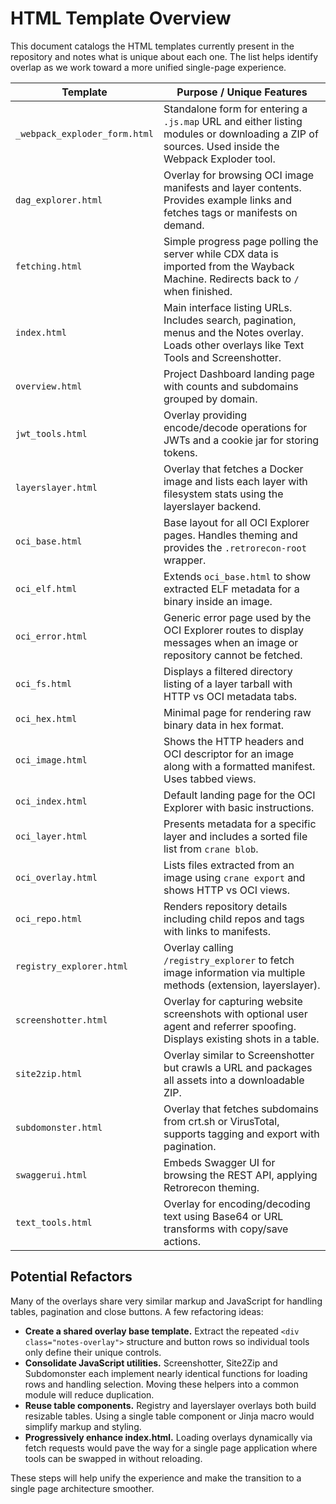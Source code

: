 # HTML Template Overview

This document catalogs the HTML templates currently present in the repository and notes what is unique about each one. The list helps identify overlap as we work toward a more unified single-page experience.

| Template | Purpose / Unique Features |
|---------|---------------------------|
| `_webpack_exploder_form.html` | Standalone form for entering a `.js.map` URL and either listing modules or downloading a ZIP of sources. Used inside the Webpack Exploder tool. |
| `dag_explorer.html` | Overlay for browsing OCI image manifests and layer contents. Provides example links and fetches tags or manifests on demand. |
| `fetching.html` | Simple progress page polling the server while CDX data is imported from the Wayback Machine. Redirects back to `/` when finished. |
| `index.html` | Main interface listing URLs. Includes search, pagination, menus and the Notes overlay. Loads other overlays like Text Tools and Screenshotter. |
| `overview.html` | Project Dashboard landing page with counts and subdomains grouped by domain. |
| `jwt_tools.html` | Overlay providing encode/decode operations for JWTs and a cookie jar for storing tokens. |
| `layerslayer.html` | Overlay that fetches a Docker image and lists each layer with filesystem stats using the layerslayer backend. |
| `oci_base.html` | Base layout for all OCI Explorer pages. Handles theming and provides the `.retrorecon-root` wrapper. |
| `oci_elf.html` | Extends `oci_base.html` to show extracted ELF metadata for a binary inside an image. |
| `oci_error.html` | Generic error page used by the OCI Explorer routes to display messages when an image or repository cannot be fetched. |
| `oci_fs.html` | Displays a filtered directory listing of a layer tarball with HTTP vs OCI metadata tabs. |
| `oci_hex.html` | Minimal page for rendering raw binary data in hex format. |
| `oci_image.html` | Shows the HTTP headers and OCI descriptor for an image along with a formatted manifest. Uses tabbed views. |
| `oci_index.html` | Default landing page for the OCI Explorer with basic instructions. |
| `oci_layer.html` | Presents metadata for a specific layer and includes a sorted file list from `crane blob`. |
| `oci_overlay.html` | Lists files extracted from an image using `crane export` and shows HTTP vs OCI views. |
| `oci_repo.html` | Renders repository details including child repos and tags with links to manifests. |
| `registry_explorer.html` | Overlay calling `/registry_explorer` to fetch image information via multiple methods (extension, layerslayer). |
| `screenshotter.html` | Overlay for capturing website screenshots with optional user agent and referrer spoofing. Displays existing shots in a table. |
| `site2zip.html` | Overlay similar to Screenshotter but crawls a URL and packages all assets into a downloadable ZIP. |
| `subdomonster.html` | Overlay that fetches subdomains from crt.sh or VirusTotal, supports tagging and export with pagination. |
| `swaggerui.html` | Embeds Swagger UI for browsing the REST API, applying Retrorecon theming. |
| `text_tools.html` | Overlay for encoding/decoding text using Base64 or URL transforms with copy/save actions. |

## Potential Refactors

Many of the overlays share very similar markup and JavaScript for handling tables, pagination and close buttons. A few refactoring ideas:

- **Create a shared overlay base template.** Extract the repeated `<div class="notes-overlay">` structure and button rows so individual tools only define their unique controls.
- **Consolidate JavaScript utilities.** Screenshotter, Site2Zip and Subdomonster each implement nearly identical functions for loading rows and handling selection. Moving these helpers into a common module will reduce duplication.
- **Reuse table components.** Registry and layerslayer overlays both build resizable tables. Using a single table component or Jinja macro would simplify markup and styling.
- **Progressively enhance index.html.** Loading overlays dynamically via fetch requests would pave the way for a single page application where tools can be swapped in without reloading.

These steps will help unify the experience and make the transition to a single page architecture smoother.
